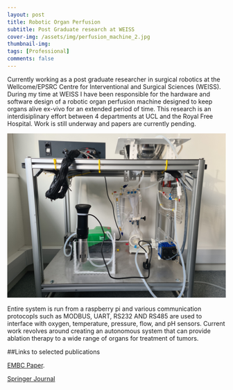 ```yaml
---
layout: post
title: Robotic Organ Perfusion
subtitle: Post Graduate research at WEISS
cover-img: /assets/img/perfusion_machine_2.jpg
thumbnail-img: 
tags: [Professional]
comments: false
---
```


Currently working as a post graduate researcher in surgical robotics at the Wellcome/EPSRC Centre for Interventional and Surgical Sciences (WEISS). During my time at WEISS I have been responsible for the hardware and software design of a robotic organ perfusion machine designed to keep organs alive ex-vivo for an extended period of time. This research is an interdisiplinary effort between 4 departments at UCL and the Royal Free Hospital. Work is still underway and papers are currently pending. 

<img src="/assets/img/perfusion_machine.jpg" alt="">

Entire system is run from a raspberry pi and various communication protocopls such as MODBUS, UART, RS232 AND RS485 are used to interface with oxygen, temperature, pressure, flow, and pH sensors. Current work revolves around creating an autonomous system that can provide ablation therapy to a wide range of organs for treatment of tumors.

##Links to selected publications

[EMBC Paper](https://ieeexplore.ieee.org/document/9871028).

[Springer Journal](https://link.springer.com/article/10.1007/s11548-023-02903-4)

